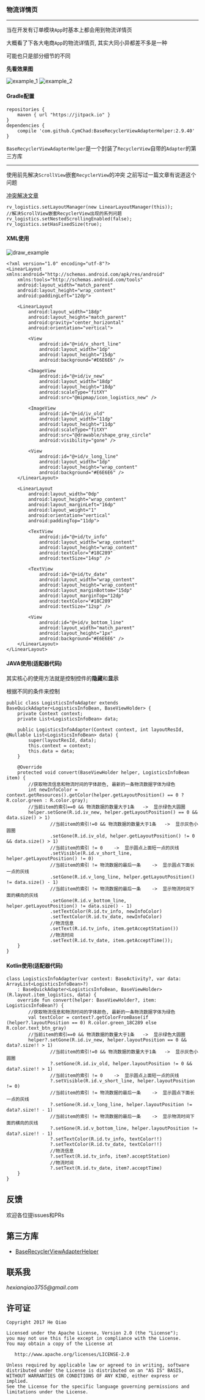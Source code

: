 ### 物流详情页
---
当在开发有订单模块`App`时基本上都会用到物流详情页


大概看了下各大电商`App`的物流详情页, 其实大同小异都差不多是一种

可能也只是部分细节的不同


**先看效果图**

![example_1](https://github.com/hexianqiao3755/LogisticsDisplayExample/blob/master/art/example_1.jpeg)
![example_2](https://github.com/hexianqiao3755/LogisticsDisplayExample/blob/master/art/example_2.jpeg)


#### Gradle配置
```
repositories { 
    maven { url "https://jitpack.io" }
} 
dependencies {
    compile 'com.github.CymChad:BaseRecyclerViewAdapterHelper:2.9.40'
}
```
`BaseRecyclerViewAdapterHelper`是一个封装了`RecyclerView`自带的`Adapter`的第三方库

---

使用前先解决`ScrollView`嵌套`RecyclerView`的冲突
之前写过一篇文章有说道这个问题

[冲突解决文章](https://www.jianshu.com/p/98f2fcfb0e22)
```
rv_logistics.setLayoutManager(new LinearLayoutManager(this));
//解决ScrollView嵌套RecyclerView出现的系列问题
rv_logistics.setNestedScrollingEnabled(false);
rv_logistics.setHasFixedSize(true);
```

#### XML使用

![draw_example](https://github.com/hexianqiao3755/LogisticsDisplayExample/blob/master/art/draw_example.jpeg)

```
<?xml version="1.0" encoding="utf-8"?>
<LinearLayout xmlns:android="http://schemas.android.com/apk/res/android"
    xmlns:tools="http://schemas.android.com/tools"
    android:layout_width="match_parent"
    android:layout_height="wrap_content"
    android:paddingLeft="12dp">

    <LinearLayout
        android:layout_width="18dp"
        android:layout_height="match_parent"
        android:gravity="center_horizontal"
        android:orientation="vertical">

        <View
            android:id="@+id/v_short_line"
            android:layout_width="1dp"
            android:layout_height="15dp"
            android:background="#E6E6E6" />

        <ImageView
            android:id="@+id/iv_new"
            android:layout_width="18dp"
            android:layout_height="18dp"
            android:scaleType="fitXY"
            android:src="@mipmap/icon_logistics_new" />

        <ImageView
            android:id="@+id/iv_old"
            android:layout_width="11dp"
            android:layout_height="11dp"
            android:scaleType="fitXY"
            android:src="@drawable/shape_gray_circle"
            android:visibility="gone" />

        <View
            android:id="@+id/v_long_line"
            android:layout_width="1dp"
            android:layout_height="wrap_content"
            android:background="#E6E6E6" />
    </LinearLayout>

    <LinearLayout
        android:layout_width="0dp"
        android:layout_height="wrap_content"
        android:layout_marginLeft="16dp"
        android:layout_weight="1"
        android:orientation="vertical"
        android:paddingTop="11dp">

        <TextView
            android:id="@+id/tv_info"
            android:layout_width="wrap_content"
            android:layout_height="wrap_content"
            android:textColor="#18C289"
            android:textSize="14sp" />

        <TextView
            android:id="@+id/tv_date"
            android:layout_width="wrap_content"
            android:layout_height="wrap_content"
            android:layout_marginBottom="15dp"
            android:layout_marginTop="12dp"
            android:textColor="#18C289"
            android:textSize="12sp" />

        <View
            android:id="@+id/v_bottom_line"
            android:layout_width="match_parent"
            android:layout_height="1px"
            android:background="#E6E6E6" />
    </LinearLayout>
</LinearLayout>
```

#### JAVA使用(适配器代码)
其实核心的使用方法就是控制控件的**隐藏**和**显示**

根据不同的条件来控制
```
public class LogisticsInfoAdapter extends BaseQuickAdapter<LogisticsInfoBean, BaseViewHolder> {
    private Context context;
    private List<LogisticsInfoBean> data;

    public LogisticsInfoAdapter(Context context, int layoutResId, @Nullable List<LogisticsInfoBean> data) {
        super(layoutResId, data);
        this.context = context;
        this.data = data;
    }

    @Override
    protected void convert(BaseViewHolder helper, LogisticsInfoBean item) {
        //获取物流信息和物流时间的字体颜色, 最新的一条物流数据字体为绿色
        int newInfoColor = context.getResources().getColor(helper.getLayoutPosition() == 0 ? R.color.green : R.color.gray);
        //当前item的索引==0 && 物流数据的数量大于1条   ->  显示绿色大圆圈
        helper.setGone(R.id.iv_new, helper.getLayoutPosition() == 0 && data.size() > 1)
                //当前item的索引!=0 && 物流数据的数量大于1条   ->  显示灰色小圆圈
                .setGone(R.id.iv_old, helper.getLayoutPosition() != 0 && data.size() > 1)
                //当前item的索引 != 0    ->  显示圆点上面短一点的灰线
                .setVisible(R.id.v_short_line, helper.getLayoutPosition() != 0)
                //当前item的索引 != 物流数据的最后一条    ->  显示圆点下面长一点的灰线
                .setGone(R.id.v_long_line, helper.getLayoutPosition() != data.size() - 1)
                //当前item的索引 != 物流数据的最后一条    ->  显示物流时间下面的横向的灰线
                .setGone(R.id.v_bottom_line, helper.getLayoutPosition() != data.size() - 1)
                .setTextColor(R.id.tv_info, newInfoColor)
                .setTextColor(R.id.tv_date, newInfoColor)
                //物流信息
                .setText(R.id.tv_info, item.getAcceptStation())
                //物流时间
                .setText(R.id.tv_date, item.getAcceptTime());
    }
}
```

#### Kotlin使用(适配器代码)
```
class LogisticsInfoAdapter(var context: BaseActivity?, var data: ArrayList<LogisticsInfoBean>?)
    : BaseQuickAdapter<LogisticsInfoBean, BaseViewHolder>(R.layout.item_logistics, data) {
    override fun convert(helper: BaseViewHolder?, item: LogisticsInfoBean?) {
        //获取物流信息和物流时间的字体颜色, 最新的一条物流数据字体为绿色
        val textColor = context?.getColorFromBase(if (helper?.layoutPosition == 0) R.color.green_18C289 else R.color.text_btn_gray)
        //当前item的索引==0 && 物流数据的数量大于1条   ->  显示绿色大圆圈
        helper?.setGone(R.id.iv_new, helper.layoutPosition == 0 && data?.size!! > 1)
                //当前item的索引!=0 && 物流数据的数量大于1条   ->  显示灰色小圆圈
                ?.setGone(R.id.iv_old, helper.layoutPosition != 0 && data?.size!! > 1)
                //当前item的索引 != 0    ->  显示圆点上面短一点的灰线
                ?.setVisible(R.id.v_short_line, helper.layoutPosition != 0)
                //当前item的索引 != 物流数据的最后一条    ->  显示圆点下面长一点的灰线
                ?.setGone(R.id.v_long_line, helper.layoutPosition != data?.size!! - 1)
                //当前item的索引 != 物流数据的最后一条    ->  显示物流时间下面的横向的灰线
                ?.setGone(R.id.v_bottom_line, helper.layoutPosition != data?.size!! - 1)
                ?.setTextColor(R.id.tv_info, textColor!!)
                ?.setTextColor(R.id.tv_date, textColor!!)
                //物流信息
                ?.setText(R.id.tv_info, item?.acceptStation)
                //物流时间
                ?.setText(R.id.tv_date, item?.acceptTime)
    }
}
```


## 反馈
欢迎各位提issues和PRs

## 第三方库
- [BaseRecyclerViewAdapterHelper](https://github.com/CymChad/BaseRecyclerViewAdapterHelper)

## 联系我
_hexianqiao3755@gmail.com_

## 许可证

    Copyright 2017 He Qiao

    Licensed under the Apache License, Version 2.0 (the "License");
    you may not use this file except in compliance with the License.
    You may obtain a copy of the License at

       http://www.apache.org/licenses/LICENSE-2.0

    Unless required by applicable law or agreed to in writing, software
    distributed under the License is distributed on an "AS IS" BASIS,
    WITHOUT WARRANTIES OR CONDITIONS OF ANY KIND, either express or implied.
    See the License for the specific language governing permissions and
    limitations under the License.
